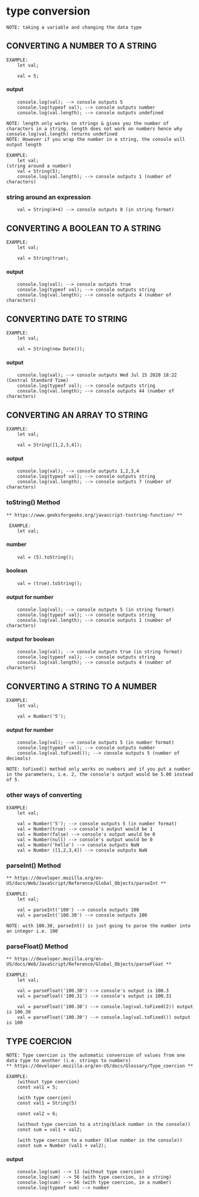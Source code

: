 # type conversion 

    NOTE: taking a variable and changing the data type 

## CONVERTING A NUMBER TO A STRING
    EXAMPLE: 
        let val;

        val = 5; 

#### output
        console.log(val); --> console outputs 5
        console.log(typeof val); --> console outputs number
        console.log(val.length); --> console outputs undefined

    NOTE: length only works on strings & gives you the number of characters in a string. length does not work on numbers hence why console.log(val.length) returns undefined
    NOTE: However if you wrap the number in a string, the console will output length 

    EXAMPLE: 
        let val;
    (string around a number)
        val = String(5); 
        console.log(val.length); --> console outputs 1 (number of characters)

### string around an expression
        val = String(4+4) --> console outputs 8 (in string format)

## CONVERTING A BOOLEAN TO A STRING
    EXAMPLE: 
        let val;

        val = String(true);

#### output
        console.log(val); --> console outputs true
        console.log(typeof val); --> console outputs string
        console.log(val.length); --> console outputs 4 (number of characters)

## CONVERTING DATE TO STRING
    EXAMPLE: 
        let val;

        val = String(new Date());

#### output
        console.log(val); --> console outputs Wed Jul 15 2020 18:22 (Central Standard Time)
        console.log(typeof val); --> console outputs string
        console.log(val.length); --> console outputs 44 (number of characters)

## CONVERTING AN ARRAY TO STRING
    EXAMPLE: 
        let val;

        val = String([1,2,3,4]);

#### output
        console.log(val); --> console outputs 1,2,3,4
        console.log(typeof val); --> console outputs string
        console.log(val.length); --> console outputs 7 (number of characters)

### toString() Method
    ** https://www.geeksforgeeks.org/javascript-tostring-function/ **

     EXAMPLE:        
        let val;
#### number
        val = (5).toString();
#### boolean
        val = (true).toString();

#### output for number
        console.log(val); --> console outputs 5 (in string format)
        console.log(typeof val); --> console outputs string
        console.log(val.length); --> console outputs 1 (number of characters)
#### output for boolean
        console.log(val); --> console outputs true (in string format)
        console.log(typeof val); --> console outputs string
        console.log(val.length); --> console outputs 4 (number of characters)

## CONVERTING A STRING TO A NUMBER

    EXAMPLE: 
        let val;

        val = Number('5');
#### output for number
        console.log(val); --> console outputs 5 (in number format)
        console.log(typeof val); --> console outputs number
        console.log(val.toFixed()); --> console outputs 5 (number of decimals)

    NOTE: toFixed() method only works on numbers and if you put a number in the parameters, i.e. 2, the console's output would be 5.00 instead of 5. 

### other ways of converting

    EXAMPLE: 
        let val;

        val = Number('5'); --> console outputs 5 (in number format)
        val = Number(true) --> console's output would be 1
        val = Number(false) --> console's output would be 0
        val = Number(null) --> console's output would be 0
        val = Number('hello') --> console outputs NaN
        val = Number ([1,2,3,4]) --> console outputs NaN

### parseInt() Method
    ** https://developer.mozilla.org/en-US/docs/Web/JavaScript/Reference/Global_Objects/parseInt ** 

    EXAMPLE: 
        let val;
        
        val = parseInt('100') --> console outputs 100
        val = parseInt('100.30') --> console outputs 100 

    NOTE: with 100.30, parseInt() is just going to parse the number into an integer i.e. 100 

### parseFloat() Method
    ** https://developer.mozilla.org/en-US/docs/Web/JavaScript/Reference/Global_Objects/parseFloat ** 
    
    EXAMPLE: 
        let val; 
        
        val = parseFloat('100.30') --> console's output is 100.3
        val = parseFloat('100.31') --> console's output is 100.31

        val = parseFloat('100.30') --> console.log(val.toFixed(2)) output is 100.30
        val = parseFloat('100.30') --> console.log(val.toFixed()) output is 100

## TYPE COERCION
    NOTE: Type coercion is the automatic conversion of values from one data type to another (i.e. strings to numbers)
    ** https://developer.mozilla.org/en-US/docs/Glossary/Type_coercion ** 

    EXAMPLE: 
        (without type coercion)
        const val1 = 5;
        
        (with type coercion)
        const val1 = String(5)
        
        const val2 = 6;
        
        (without type coercion to a string(black number in the console))
        const sum = val1 + val2;

        (with type coercion to a number (blue number in the console))
        const sum = Number (val1 + val2);

#### output
        console.log(sum) --> 11 (without type coercion)
        console.log(sum) --> 56 (with type coercion, in a string)
        console.log(sum) --> 56 (with type coercion, in a number)
        console.log(typeof sum) --> number